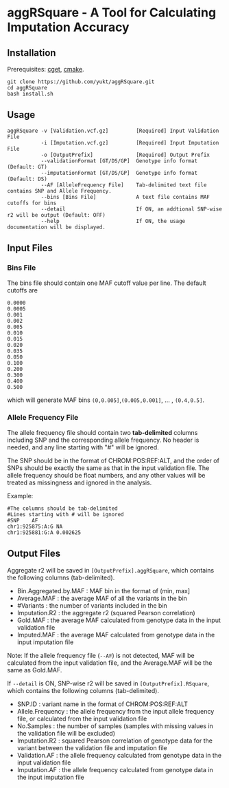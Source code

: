 # aggRSquare - A Tool for Calculating Imputation Accuracy
## Installation
Prerequisites: [cget](http://cget.readthedocs.io/en/latest/src/intro.html#installing-cget), [cmake](https://cmake.org/install/).
```
git clone https://github.com/yukt/aggRSquare.git
cd aggRSquare
bash install.sh
```

## Usage
```
aggRSquare -v [Validation.vcf.gz]         [Required] Input Validation File
           -i [Imputation.vcf.gz]         [Required] Input Imputation File
           -o [OutputPrefix]              [Required] Output Prefix
           --validationFormat [GT/DS/GP]  Genotype info format (Default: GT)
           --imputationFormat [GT/DS/GP]  Genotype info format (Default: DS)
           --AF [AlleleFrequency File]    Tab-delimited text file contains SNP and Allele Frequency.
           --bins [Bins File]             A text file contains MAF cutoffs for bins
           --detail                       If ON, an addtional SNP-wise r2 will be output (Default: OFF)
           --help                         If ON, the usage documentation will be displayed.
```
## Input Files
### Bins File
The bins file should contain one MAF cutoff value per line.
The default cutoffs are
```
0.0000
0.0005
0.001
0.002
0.005
0.010
0.015
0.020
0.035
0.050
0.100
0.200
0.300
0.400
0.500
```
which will generate MAF bins `(0,0.005]`,`(0.005,0.001]`, ... , `(0.4,0.5]`.

### Allele Frequency File
The allele frequency file should contain two **tab-delimited** columns including SNP and the corresponding allele frequency. No header is needed, and any line starting with "#" will be ignored.

The SNP should be in the format of CHROM:POS:REF:ALT, and the order of SNPs should be exactly the same as that in the input validation file. The allele frequency should be float numbers, and any other values will be treated as missingness and ignored in the analysis.

Example:
```
#The columns should be tab-delimited
#Lines starting with # will be ignored
#SNP	AF
chr1:925875:A:G	NA
chr1:925881:G:A	0.002625
```


## Output Files
Aggregate r2 will be saved in `[OutputPrefix].aggRSquare`, which contains the following columns (tab-delimited).
* Bin.Aggregated.by.MAF : MAF bin in the format of (min, max]
* Average.MAF           : the average MAF of all the variants in the bin
* #Variants             : the number of variants included in the bin
* Imputation.R2         : the aggregate r2 (squared Pearson correlation) 
* Gold.MAF              : the average MAF calculated from genotype data in the input validation file
* Imputed.MAF           : the average MAF calculated from genotype data in the input imputation file

Note: If the allele frequency file (`--AF`) is not detected, MAF will be calculated from the input validation file, and the Average.MAF will be the same as Gold.MAF.

If `--detail` is ON, SNP-wise r2 will be saved in `[OutputPrefix].RSquare`, which contains the following columns (tab-delimited).
* SNP.ID : variant name in the format of CHROM:POS:REF:ALT
* Allele.Frequency	: the allele frequency from the input allele frequency file, or calculated from the input validation file
* No.Samples	: the number of samples (samples with missing values in the validation file will be excluded)
* Imputation.R2	: squared Pearson correlation of genotype data for the variant between the validation file and imputation file
* Validation.AF	: the allele frequency calculated from genotype data in the input validation file
* Imputation.AF : the allele frequency calculated from genotype data in the input imputation file
